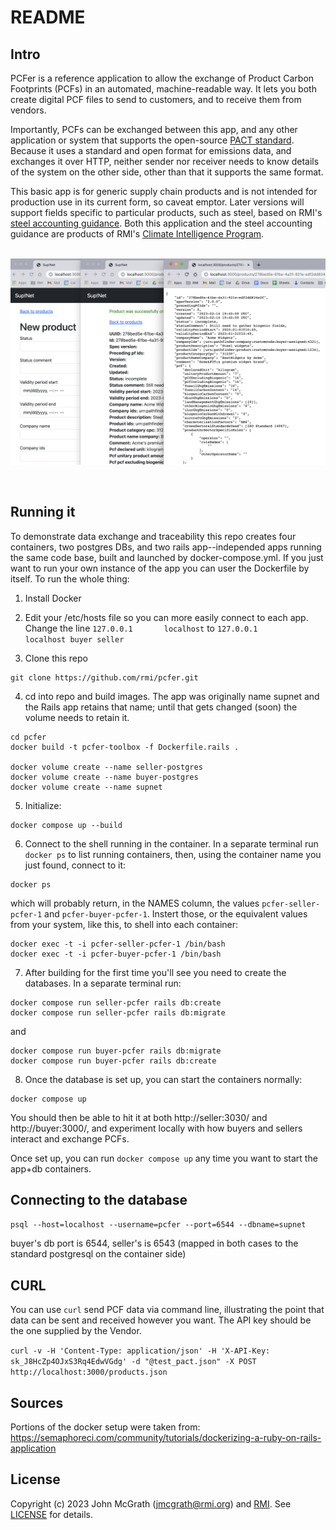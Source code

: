 # README

## Intro

PCFer is a reference application to allow the exchange of Product Carbon Footprints (PCFs) in an automated, machine-readable way. It lets you both create digital PCF files to send to customers, and to receive them from vendors.

Importantly, PCFs can be exchanged between this app, and any other application or system that supports the open-source [PACT standard](https://wbcsd.github.io/data-exchange-protocol/v2/). Because it uses a standard and open format for emissions data, and exchanges it over HTTP, neither sender nor receiver needs to know details of the system on the other side, other than that it supports the same format. 

This basic app is for generic supply chain products and is not intended for production use in its current form, so caveat emptor. Later versions will support fields specific to particular products, such as steel, based on RMI's [steel accounting guidance](https://github.com/rmi/steel-guidance). Both this application and the steel accounting guidance are products of RMI's [Climate Intelligence Program](https://rmi.org/our-work/climate-intelligence/).
<br />
<br />

![ScreenShot](supnet_screenshot.png)

<br />

## Running it

To demonstrate data exchange and traceability this repo creates four containers, two postgres DBs, and two rails app--independed apps running the same code base, built and launched by docker-compose.yml. If you just want to run your own instance of the app you can user the Dockerfile by itself. To run the whole thing:

1. Install Docker

2. Edit your /etc/hosts file so you can more easily connect to each app. Change the line `127.0.0.1       localhost` to `127.0.0.1       localhost buyer seller`

3. Clone this repo
```
git clone https://github.com/rmi/pcfer.git
```

4. cd into repo and build images. The app was originally name supnet and the Rails app retains that name; until that gets changed (soon) the volume needs to retain it.

```
cd pcfer
docker build -t pcfer-toolbox -f Dockerfile.rails .

docker volume create --name seller-postgres
docker volume create --name buyer-postgres
docker volume create --name supnet
```

5. Initialize:

```
docker compose up --build
```

6. Connect to the shell running in the container. In a separate terminal run `docker ps` to list running containers, then, using the container name you just found, connect to it:

```
docker ps
```

which will probably return, in the NAMES column, the values `pcfer-seller-pcfer-1` and `pcfer-buyer-pcfer-1`. Instert those, or the equivalent values from your system, like this, to shell into each container:

```
docker exec -t -i pcfer-seller-pcfer-1 /bin/bash
docker exec -t -i pcfer-buyer-pcfer-1 /bin/bash
```

7. After building for the first time you'll see you need to create the databases. In a separate terminal run:

```
docker compose run seller-pcfer rails db:create
docker compose run seller-pcfer rails db:migrate
```

and

```
docker compose run buyer-pcfer rails db:migrate
docker compose run buyer-pcfer rails db:create
```

8. Once the database is set up, you can start the containers normally:

```
docker compose up
```

You should then be able to hit it at both http://seller:3030/ and http://buyer:3000/, and experiment locally with how buyers and sellers interact and exchange PCFs.

Once set up, you can run `docker compose up` any time you want to start the app+db containers.

## Connecting to the database
`psql --host=localhost --username=pcfer --port=6544 --dbname=supnet`

buyer's db port is 6544, seller's is 6543 (mapped in both cases to the standard postgresql on the container side)

## CURL
You can use `curl` send PCF data via command line, illustrating the point that data can be sent and received however you want. The API key should be the one supplied by the Vendor.

`curl -v -H 'Content-Type: application/json' -H 'X-API-Key: sk_J8HcZp4OJxS3Rq4EdwVGdg' -d "@test_pact.json" -X POST http://localhost:3000/products.json`

## Sources

Portions of the docker setup were taken from:
https://semaphoreci.com/community/tutorials/dockerizing-a-ruby-on-rails-application

## License
Copyright (c) 2023 John McGrath (jmcgrath@rmi.org) and [RMI](https://rmi.org). See [LICENSE][] for
details.

[license]: LICENSE.md
